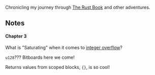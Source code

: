 Chronicling my journey through [The Rust Book](https://doc.rust-lang.org/stable/book/title-page.html) and other adventures.



## Notes

#### Chapter 3
What is "Saturating" when it comes to [integer overflow](https://doc.rust-lang.org/stable/book/ch03-02-data-types.html#integer-overflow)?

`u128`??? Bitboards here we come!

Returns values from scoped blocks, `{}`, is so cool!
